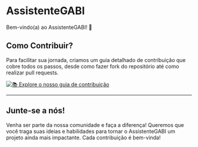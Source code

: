 # AssistenteGABI

Bem-vindo(a) ao AssistenteGABI! 🚀

## Como Contribuir?

Para facilitar sua jornada, criamos um guia detalhado de contribuição que cobre todos os passos, desde como fazer fork do repositório até como realizar pull requests.

[![📚 Explore o nosso guia de contribuição](https://img.shields.io/badge/Explore-o_guia_de_contribuição-blue?style=for-the-badge&logo=github)](https://github.com/LeonardoSilvaPy/AssistenteGABI/blob/main/CONTRIBUTING.md)

---

## Junte-se a nós!

Venha ser parte da nossa comunidade e faça a diferença! Queremos que você traga suas ideias e habilidades para tornar o AssistenteGABI um projeto ainda mais impactante. Cada contribuição é bem-vinda!



